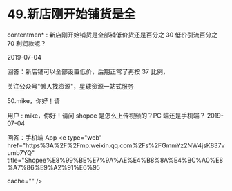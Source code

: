 # 49.新店刚开始铺货是全

contentmen* : 新店刚开始铺货是全部铺低价货还是百分之 30 低价引流百分之 70 利润款呢？

2019-07-04

回答：新店铺可以全部设置低价，后期正常了再按 37 比例，

关注公众号"懒人找资源"，星球资源一站式服务

50.mike，你好！请

用户 : mike，你好！请问 shopee 是怎么上传视频的？PC 端还是手机端？ 2019-07-04

回答：手机端 App <e type="web" href="https%3A%2F%2Fmp.weixin.qq.com%2Fs%2FGmmYz2NW4jsK837vumb7YQ" title="Shopee%E8%99%BE%E7%9A%AE%E4%B8%8A%E4%BC%A0%E8%A7%86%E9%A2%91%E6%95

cache="" />